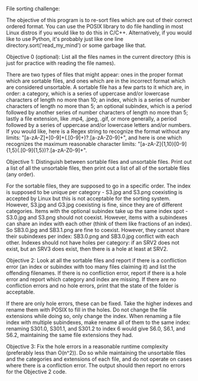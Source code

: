 File sorting challenge:

The objective of this program is to re-sort files which are out of their correct ordered format. You can use the POSIX library to do file handling in most Linux distros if you would like to do this in C/C++. Alternatively, if you would like to use Python, it's probably just like one line directory.sort('read_my_mind') or some garbage like that.

Objective 0 (optional): List all the files names in the current directory (this is just for practice with reading the file names).

There are two types of files that might appear: ones in the proper format which are sortable files, and ones which are in the incorrect format which are considered unsortable. A sortable file has a few parts to it which are, in order: a category, which is a series of uppercase and/or lowercase characters of length no more than 10; an index, which is a series of number characters of length no more than 5; an optional subindex, which is a period followed by another series of number characters of length no more than 5; lastly a file extension, like .mp4, .jpeg, .gif, or more generally, a period followed by a series of uppercase and/or lowercase letters and/or numbers. If you would like, here is a Regex string to recognize the format without any limits: "[a-zA-Z]+[0-9]+(\.[0-9]+)?\.[a-zA-Z0-9]+", and here is one which recognizes the maximum reasonable character limits: "[a-zA-Z]{1,10}[0-9]{1,5}(\.[0-9]{1,5})?\.[a-zA-Z0-9]+".

Objective 1: Distinguish between sortable files and unsortable files. Print out a list of all the unsortable files, then print out a list of all of the sortable files (any order).

For the sortable files, they are supposed to go in a specific order. The index is supposed to be unique per category - S3.jpg and S3.png coexisting is accepted by Linux but this is not acceptable for the sorting system. However, S3.jpg and G3.jpg coexisting is fine, since they are of different categories. Items with the optional subindex take up the same index spot - S3.0.jpg and S3.png should not coexist. However, items with a subindexes can share an index with each other (think of them like fractions of an index). So SB3.0.jpg and SB3.1.png are fine to coexist. However, they cannot share their subindexes per index: SB3.0.png and SB3.0.jpg conflict with each other. Indexes should not have holes per category: if an SRV2 does not exist, but an SRV3 does exist, then there is a hole at least at SRV2.

Objective 2: Look at all the sortable files and report if there is a confliction error (an index or subindex with too many files claiming it) and list the offending filenames. If there is no confliction error, report if there is a hole error and report which category and index are missing. If there are no confliction errors and no hole errors, print that the state of the folder is acceptable.

If there are only hole errors, these can be fixed. Take the higher indexes and rename them with POSIX to fill in the holes. Do not change the file extensions while doing so, only change the index. When renaming a file index with multiple subindexes, make rename all of them to the same index: renaming S301.0, S301.1, and S301.2 to index 6 would give S6.0, S6.1, and S6.2, maintaining the same file extensions they had.

Objective 3: Fix the hole errors in a reasonable runtime complexity (preferably less than O(n^2)). Do so while maintaining the unsortable files and the categories and extensions of each file, and do not operate on cases where there is a confliction error. The output should then report no errors for the Objective 2 code.